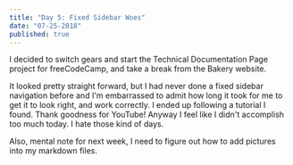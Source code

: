 ```yaml
---
title: "Day 5: Fixed Sidebar Woes"
date: "07-25-2018"
published: true
---
```

I decided to switch gears and start the Technical Documentation Page project for freeCodeCamp, and take a break from the Bakery website.

It looked pretty straight forward, but I had never done a fixed sidebar navigation before and I'm embarrassed to admit how long it took for me to get it to look right, and work correctly. I ended up following a tutorial I found. Thank goodness for YouTube! Anyway I feel like I didn't accomplish too much today. I hate those kind of days.

Also, mental note for next week, I need to figure out how to add pictures into my markdown files.  
